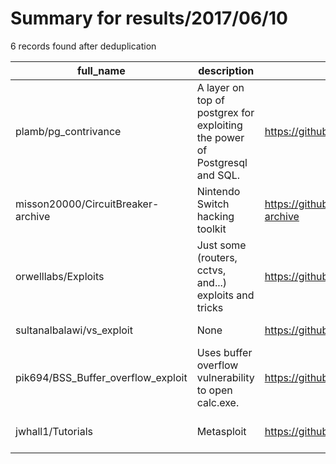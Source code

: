 
# Summary for results/2017/06/10
    
6 records found after deduplication

| full_name | description | html_url | matched_list | matched_count | pushed_at | size | stargazers_count | language | forks_count | vul_ids |
|------------------------------------|----------------------------------------------------------------------------|-------------------------------------------------------|----------------------------------|-----------------|---------------------------|--------|--------------------|------------|---------------|-----------|
| plamb/pg_contrivance | A layer on top of postgrex for exploiting the power of Postgresql and SQL. | https://github.com/plamb/pg_contrivance | ['exploit'] | 1 | 2017-06-10 16:10:48+00:00 | 37 | 0 | Elixir | 0 | [] |
| misson20000/CircuitBreaker-archive | Nintendo Switch hacking toolkit | https://github.com/misson20000/CircuitBreaker-archive | ['exploit'] | 1 | 2017-06-10 01:34:05+00:00 | 305 | 17 | JavaScript | 1 | [] |
| orwelllabs/Exploits | Just some (routers, cctvs, and...) exploits and tricks | https://github.com/orwelllabs/Exploits | ['exploit'] | 1 | 2017-06-10 02:01:20+00:00 | 2 | 1 | Python | 0 | [] |
| sultanalbalawi/vs_exploit | None | https://github.com/sultanalbalawi/vs_exploit | ['exploit'] | 1 | 2017-06-10 02:26:54+00:00 | 0 | 0 | | 0 | [] |
| pik694/BSS_Buffer_overflow_exploit | Uses buffer overflow vulnerability to open calc.exe. | https://github.com/pik694/BSS_Buffer_overflow_exploit | ['exploit'] | 1 | 2017-06-10 10:13:47+00:00 | 1231 | 0 | C++ | 0 | [] |
| jwhall1/Tutorials | Metasploit | https://github.com/jwhall1/Tutorials | ['metasploit module OR payload'] | 1 | 2017-06-10 16:50:05+00:00 | 0 | 0 | nan | 0 | [] |
